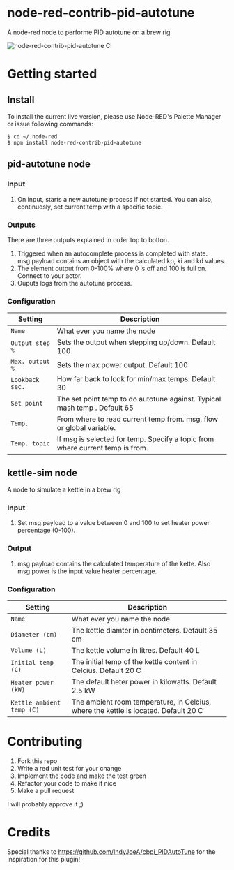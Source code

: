 # node-red-contrib-pid-autotune

A node-red node to performe PID autotune on a brew rig

![node-red-contrib-pid-autotune CI](https://github.com/enorfelt/node-red-contrib-pid-autotune/workflows/node-red-contrib-pid-autotune%20CI/badge.svg)

# Getting started

## Install

To install the current live version, please use Node-RED's Palette Manager or issue following commands:  
```
$ cd ~/.node-red  
$ npm install node-red-contrib-pid-autotune
```

## pid-autotune node

### Input

1. On input, starts a new autotune process if not started. You can also, continuesly, set current temp with a specific topic.

### Outputs

There are three outputs explained in order top to botton.

1. Triggered when an autocomplete process is completed with state. msg.payload contains an object with the calculated kp, ki and kd values.
2. The element output from 0-100% where 0 is off and 100 is full on. Connect to your actor.
3. Ouputs logs from the autotune process.

### Configuration

| Setting           | Description                                                                  |
| ----------------- | -----------------------------------------------------------------------------|
| `Name`            | What ever you name the node                                                  |
| `Output step %`   | Sets the output when stepping up/down. Default 100                           |
| `Max. output %`   | Sets the max power output. Default 100                                       |
| `Lookback sec.`   | How far back to look for min/max temps. Default 30                           |
| `Set point`       | The set point temp to do autotune against. Typical mash temp . Default 65    |
| `Temp.`           | From where to read current temp from. msg, flow or global variable.          |
| `Temp. topic`     | If msg is selected for temp. Specify a topic from where current temp is from.|

## kettle-sim node

A node to simulate a kettle in a brew rig

### Input

1. Set msg.payload to a value between 0 and 100 to set heater power percentage (0-100).

### Output

1. msg.payload contains the calculated temperature of the kette. Also msg.power is the input value heater percentage.

### Configuration

| Setting                  | Description                                                                        |
| ------------------------ | -----------------------------------------------------------------------------------|
| `Name`                   | What ever you name the node                                                        |
| `Diameter (cm)`          | The kettle diamter in centimeters. Default 35 cm                                   |
| `Volume (L)`             | The kettle volume in litres. Default 40 L                                          |
| `Initial temp (C)`       | The initial temp of the kettle content in Celcius. Default 20 C                    |
| `Heater power (kW)`      | The default heter power in kilowatts. Default 2.5 kW                               |
| `Kettle ambient temp (C)`| The ambient room temperature, in Celcius, where the kettle is located. Default 20 C|

# Contributing

1. Fork this repo
2. Write a red unit test for your change
3. Implement the code and make the test green
4. Refactor your code to make it nice
5. Make a pull request

I will probably approve it ;)

# Credits

Special thanks to https://github.com/IndyJoeA/cbpi_PIDAutoTune for the inspiration for this plugin!